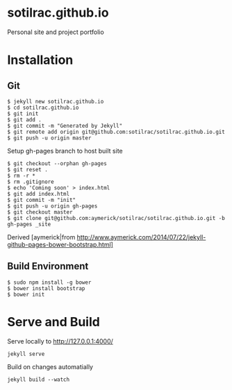 # sotilrac.github.io
Personal site and project portfolio


# Installation

## Git

```
$ jekyll new sotilrac.github.io
$ cd sotilrac.github.io
$ git init
$ git add .
$ git commit -m "Generated by Jekyll"
$ git remote add origin git@github.com:sotilrac/sotilrac.github.io.git
$ git push -u origin master
```
Setup gh-pages branch to host built site
```
$ git checkout --orphan gh-pages
$ git reset .
$ rm -r *
$ rm .gitignore
$ echo 'Coming soon' > index.html
$ git add index.html
$ git commit -m "init"
$ git push -u origin gh-pages
$ git checkout master
$ git clone git@github.com:aymerick/sotilrac/sotilrac.github.io.git -b gh-pages _site
```

Derived [aymerick|from http://www.aymerick.com/2014/07/22/jekyll-github-pages-bower-bootstrap.html]

## Build Environment
```
$ sudo npm install -g bower
$ bower install bootstrap
$ bower init
```

# Serve and Build

Serve locally to http://127.0.0.1:4000/ 
```
jekyll serve
```

Build on changes automatially
```
jekyll build --watch
```